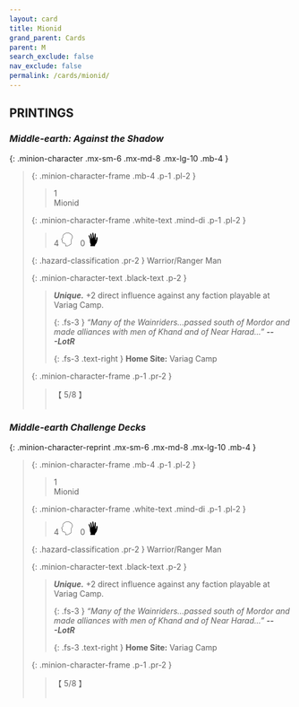 ```yaml
---
layout: card
title: Mionid
grand_parent: Cards
parent: M
search_exclude: false
nav_exclude: false
permalink: /cards/mionid/
---
```


## PRINTINGS


### _Middle-earth: Against the Shadow_

{: .minion-character .mx-sm-6 .mx-md-8 .mx-lg-10 .mb-4 }
> {: .minion-character-frame .mb-4 .p-1 .pl-2 }
> > <div class="hazard-mp">1</div>
> > <div class="card-name">Mionid</div>
>
> {: .minion-character-frame .white-text .mind-di .p-1 .pl-2 }
> > 4 ![](/assets/images/mind.svg)&emsp;0 ![](/assets/images/di.svg)
>
> {: .hazard-classification .pr-2 }
> Warrior/Ranger Man
>
> {: .minion-character-text .black-text .p-2 }
> > _**Unique.**_ +2 direct influence against any faction playable at Variag Camp. 
> > 
> > {: .fs-3 } 
> > _“Many of the Wainriders...passed south of Mordor and made alliances with men of Khand and of Near Harad...”_ ***---&#65279;LotR***  
> > 
> > {: .fs-3 .text-right } 
> > **Home Site:** Variag Camp 
>
> {: .minion-character-frame .p-1 .pr-2 }
> > <div class="card-shield">【 5/8 】</div>
> > <div class="card-corruption-white">&nbsp;</div>

### _Middle-earth Challenge Decks_

{: .minion-character-reprint .mx-sm-6 .mx-md-8 .mx-lg-10 .mb-4 }
> {: .minion-character-frame .mb-4 .p-1 .pl-2 }
> > <div class="hazard-mp">1</div>
> > <div class="card-name">Mionid</div>
>
> {: .minion-character-frame .white-text .mind-di .p-1 .pl-2 }
> > 4 ![](/assets/images/mind.svg)&emsp;0 ![](/assets/images/di.svg)
>
> {: .hazard-classification .pr-2 }
> Warrior/Ranger Man
>
> {: .minion-character-text .black-text .p-2 }
> > _**Unique.**_ +2 direct influence against any faction playable at Variag Camp. 
> > 
> > {: .fs-3 } 
> > _“Many of the Wainriders...passed south of Mordor and made alliances with men of Khand and of Near Harad...”_ ***---&#65279;LotR***  
> > 
> > {: .fs-3 .text-right } 
> > **Home Site:** Variag Camp 
>
> {: .minion-character-frame .p-1 .pr-2 }
> > <div class="card-shield">【 5/8 】</div>
> > <div class="card-corruption-white">&nbsp;</div>

